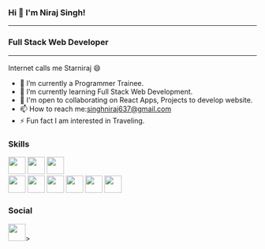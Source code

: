 ### Hi 👋 I'm Niraj Singh! <hr>
### Full Stack Web Developer <hr>
Internet calls me Starniraj :smile:

- 🔭 I’m currently a Programmer Trainee.
- 🌱 I’m currently learning Full Stack Web Development.
- 👯 I'm open to collaborating on React Apps, Projects to develop website.
- 📫 How to reach me:singhniraj637@gmail.com
- ⚡ Fun fact I am interested in Traveling.

### Skills
<a href="https://developer.mozilla.org/en-US/docs/Web/JavaScript"><img src = "https://raw.githubusercontent.com/danielcranney/readme-generator/main/public/icons/skills/javascript-colored.svg" width="35px" height="35px"></a></image>
<img  src = "https://raw.githubusercontent.com/danielcranney/readme-generator/main/public/icons/skills/html5-colored.svg" width="35px" height="35px"></image>
<img  src = "https://raw.githubusercontent.com/danielcranney/readme-generator/main/public/icons/skills/react-colored.svg" width="35px" height="35px"></image>  
<img  src = "https://raw.githubusercontent.com/danielcranney/readme-generator/main/public/icons/skills/css3-colored.svg" width="35px" height="35px"> </image>
<img  src = "https://raw.githubusercontent.com/danielcranney/readme-generator/main/public/icons/skills/bootstrap-colored.svg" width="35px" height="35px"></image>
<img  src = "https://raw.githubusercontent.com/danielcranney/readme-generator/main/public/icons/skills/nodejs-colored.svg" width="35px" height="35px"></image>
<img  src = "https://raw.githubusercontent.com/danielcranney/readme-generator/main/public/icons/skills/mongodb-colored.svg" width="35px" height="35px"></image>
<img  src = "https://raw.githubusercontent.com/danielcranney/readme-generator/main/public/icons/skills/mysql-colored.svg" width="35px" height="35px"></image>
<img  src = "https://raw.githubusercontent.com/danielcranney/readme-generator/main/public/icons/skills/heroku-colored.svg" width="35px" height="35px"></image>

### Social
<img  src = "https://raw.githubusercontent.com/danielcranney/readme-generator/main/public/icons/socials/linkedin.svg"  width="35px" height="35px">></image>








